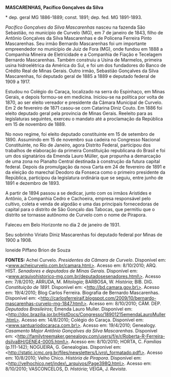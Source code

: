 **MASCARENHAS, Pacífico Gonçalves da Silva**

\* dep. geral MG 1886-1889; const. 1891; dep. fed. MG 1891-1893.

*Pacífico Gonçalves da Silva Mascarenhas* nasceu na fazenda São
Sebastião, no município de Curvelo (MG), em 7 de janeiro de 1843, filho
de Antônio Gonçalves da Silva Mascarenhas e de Policena Ferreira Pinto
Mascarenhas. Seu irmão Bernardo Mascarenhas foi um importante
empreendedor no município de Juiz de Fora (MG), onde fundou em 1888 a
Companhia Mineira de Eletricidade e a Companhia de Fiação e Tecelagem
Bernardo Mascarenhas. Também construiu a Usina de Marmelos, primeira
usina hidroelétrica da América do Sul, e foi um dos fundadores do Banco
de Crédito Real de Minas Gerais. Outro irmão, Sebastião Gonçalves da
Silva Mascarenhas, foi deputado geral de 1885 a 1889 e deputado federal
de 1909 a 1917.

Estudou no Colégio do Caraça, localizado na serra do Espinhaço, em Minas
Gerais, e depois formou-se em medicina. Iniciou-se na política por volta
de 1870, ao ser eleito vereador e presidente da Câmara Municipal de
Curvelo. Em 2 de fevereiro de 1871 casou-se com Catarina Diniz Couto. Em
1886 foi eleito deputado geral pela província de Minas Gerais. Reeleito
para as legislaturas seguintes, exerceu o mandato até a proclamação da
República em 15 de novembro de 1889.

No novo regime, foi eleito deputado constituinte em 15 de setembro de
1890. Assumindo em 15 de novembro sua cadeira no Congresso Nacional
Constituinte, no Rio de Janeiro, agora Distrito Federal, participou dos
trabalhos de elaboração da primeira Constituição republicana do Brasil e
foi um dos signatários da Emenda Lauro Müller, que propunha a demarcação
de uma zona no Planalto Central destinada à construção da futura capital
federal. Depois da promulgação da nova Carta em 24 de fevereiro de 1891
e da eleição do marechal Deodoro da Fonseca como o primeiro presidente
da República, participou da legislatura ordinária que se seguiu, entre
junho de 1891 e dezembro de 1893.

A partir de 1894 passou a se dedicar, junto com os irmãos Aristides e
Antônio, à Companhia Cedro e Cachoeira, empresa responsável pelo
cultivo, coleta e venda de algodão e uma das principais fornecedoras de
capital para o distrito de São Gonçalo das Tabocas, que permitiu que o
distrito se tornasse autônomo de Curvelo com o nome de Pirapora.

Faleceu em Belo Horizonte no dia 2 de janeiro de 1931.

Seu sobrinho Viriato Diniz Mascarenhas foi deputado federal por Minas de
1900 a 1908.

Ioneide Piffano Brion de Souza

**FONTES:** Achei Curvelo. *Presidentes da Câmara de Curvelo*.
Disponível em: \<www.acheicurvelo.com.br/camara.htm\>. Acesso em:
8/10/2010; ARQ. HIST. *Senadores e deputados de Minas Gerais*.
Disponível em:
\<www.arquivohistorico-mg.com.br/deputadosesenadores.html\>. Acesso em:
7/8/2010; ARRUDA, M. *Mitologia*; BARBOSA, W. *História*; BIB. DIG.
*Constituição de 1891*. Disponível em: \<http://bd.camara.gov.br\>.
Acesso em: 19/4/2010; Blog Carlos Ferreira. Biografia de Bernardo
Mascarenhas. Disponível em:
\<http://carlosferreirajf.blogspot.com/2009/10/bernardo-mascarenhas-curvelo-mg-1847.html\>.
Acesso em: 8/10/2010; CÂM. DEP. *Deputados Brasileiros*; Emenda Lauro
Muller. Disponível em:
\<http://doc.brazilia.jor.br/HistDocs/Congresso/18901215emendaLauroMuller.htm\>.
Acesso em: 14/8/2010; Colégio do Caraça. Disponível em:
\<www.santuariodocaraça.com.br\>. Acesso em: 19/4/2010; Genealogy.
*Casamento Major Antônio Gonçalves da Silva Mascarenhas*. Disponível em:
\<http://familytreemaker.genealogy.com/users/f/e/r/Roberta-R-Ferreira-dsilvaBH/GENE4-0005.html\>.
Acesso em: 8/10/2010; HORTA, C. *Famílias* (p.111-142); NOGUEIRA, G.
Genealogias. Disponível em:
\<http://static.icmc.org.br/files/newsletters/Livro\_formatado.pdf\>.
Acesso em: 10/8/2010; Velho Chico. *História de Pirapora*. Disponível
em: \<http://velhochico.net/index\_arquivos/Page398Q.htm\>. Acesso em:
8/10/2010; VASCONCELOS, D. *História*; VEIGA, J. *Revista*.
